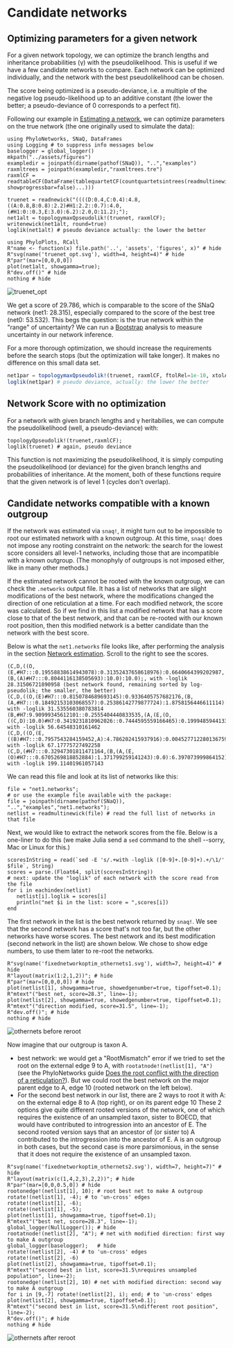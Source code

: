 # Candidate networks

## Optimizing parameters for a given network

For a given network topology, we can optimize the branch lengths and
inheritance probabilities (γ) with the pseudolikelihood.
This is useful if we have a few candidate networks to compare.
Each network can be optimized individually, and the network with the best
pseudolikelihood can be chosen.

The score being optimized is a pseudo-deviance, i.e.
a multiple of the negative log pseudo-likelihood up to an additive constant
(the lower the better; a pseudo-deviance of 0 corresponds to a perfect fit).

Following our example in [Estimating a network](@ref),
we can optimize parameters on the true network
(the one originally used to simulate the data):

```@setup fixednetworkoptim
using PhyloNetworks, SNaQ, DataFrames
using Logging # to suppress info messages below
baselogger = global_logger()
mkpath("../assets/figures")
exampledir = joinpath(dirname(pathof(SNaQ)), "..","examples")
raxmltrees = joinpath(exampledir,"raxmltrees.tre")
raxmlCF = readtableCF(DataFrame(tablequartetCF(countquartetsintrees(readmultinewick(raxmltrees), showprogressbar=false)...)))
```

```@repl fixednetworkoptim
truenet = readnewick("((((D:0.4,C:0.4):4.8,((A:0.8,B:0.8):2.2)#H1:2.2::0.7):4.0,(#H1:0::0.3,E:3.0):6.2):2.0,O:11.2);");
net1alt = topologymaxQpseudolik!(truenet, raxmlCF);
writenewick(net1alt, round=true)
loglik(net1alt) # pseudo deviance actually: the lower the better
```
```@example fixednetworkoptim
using PhyloPlots, RCall
R"name <- function(x) file.path('..', 'assets', 'figures', x)" # hide
R"svg(name('truenet_opt.svg'), width=4, height=4)" # hide
R"par"(mar=[0,0,0,0])
plot(net1alt, showgamma=true);
R"dev.off()" # hide
nothing # hide
```
![truenet_opt](../assets/figures/truenet_opt.svg)

We get a score of 29.786,
which is comparable to the score of the SNaQ network (net1: 28.315),
especially compared to the score of the best tree (net0: 53.532).
This begs the question: is the true network within the "range" of uncertainty?
We can run a [Bootstrap](@ref) analysis to measure uncertainty
in our network inference.

For a more thorough optimization, we should increase the requirements before
the search stops (but the optimization will take longer).
It makes no difference on this small data set.
```julia
net1par = topologymaxQpseudolik!(truenet, raxmlCF, ftolRel=1e-10, xtolAbs=1e-10)
loglik(net1par) # pseudo deviance, actually: the lower the better
```

## Network Score with no optimization

For a network with given branch lengths and γ heritabilies,
we can compute the pseudolikelihood (well, a pseudo-deviance) with:
```@repl fixednetworkoptim
topologyQpseudolik!(truenet,raxmlCF);
loglik(truenet) # again, pseudo deviance
```
This function is not maximizing the pseudolikelihood, it is simply computing the
pseudolikelihood (or deviance) for the given branch lengths and probabilities of
inheritance. At the moment, both of these functions require that the
given network is of level 1 (cycles don't overlap).

## Candidate networks compatible with a known outgroup

If the network was estimated via `snaq!`, it might turn out to be impossible
to root our estimated network with a known outgroup.
At this time, `snaq!` does not impose any rooting constraint on the network:
the search for the lowest score considers all level-1 networks, including those
that are incompatible with a known outgroup.
(The monophyly of outgroups is not imposed either, like in many other methods.)

If the estimated network cannot be rooted with the known outgroup,
we can check the `.networks` output file.
It has a list of networks that are slight modifications of the best network,
where the modifications changed the direction of one reticulation at a time.
For each modified network, the score was calculated. So if we find in this list
a modified network that has a score close to that of the best network,
and that can be re-rooted with our known root position, then this modified network
is a better candidate than the network with the best score.

Below is what the `net1.networks` file looks like, after performing
the analysis in the section [Network estimation](@ref).
Scroll to the right to see the scores.

    (C,D,((O,(E,#H7:::0.19558838614943078):0.31352437658618976):0.6640664399202987,(B,(A)#H7:::0.8044116138505693):10.0):10.0);, with -loglik 28.31506721890958 (best network found, remaining sorted by log-pseudolik; the smaller, the better)
    (C,D,((O,(E)#H7:::0.8150784689693145):0.9336405757682176,(B,(A,#H7:::0.18492153103068557):0.25386142779877724):1.8758156446611114):10.0);, with -loglik 31.535560380783814
    (B,#H7:9.90999345612101::0.2555404440833535,(A,(E,(O,((C,D):10.0)#H7:0.3419231810962026::0.7444595559166465):0.19994859441332047):2.5014911511063644):0.7957621793330066);, with -loglik 56.64548310161462
    (C,D,((O,(E,((B)#H7:::0.7957543284159452,A):4.786202415937916):0.004527712280136759):1.7952610454570868,#H7:::0.20424567158405482):10.0);, with -loglik 67.17775727492258
    (C,D,(#H7:::0.32947301811471164,(B,(A,(E,(O)#H7:::0.6705269818852884):1.371799259141243):0.0):6.397073999864152):7.677245926003807);, with -loglik 199.11401961057143

We can read this file and look at its list of networks like this:

```@repl fixednetworkoptim
file = "net1.networks";
# or use the example file available with the package:
file = joinpath(dirname(pathof(SNaQ)), "..","examples","net1.networks");
netlist = readmultinewick(file) # read the full list of networks in that file
```
Next, we would like to extract the network scores from the file.
Below is a one-liner to do this
(we make Julia send a `sed` command to the shell --sorry, Mac or Linux for this.)
```@repl fixednetworkoptim
scoresInString = read(`sed -E 's/.+with -loglik ([0-9]+.[0-9]+).+/\1/' $file`, String)
scores = parse.(Float64, split(scoresInString))
# next: update the "loglik" of each network with the score read from the file
for i in eachindex(netlist)
   netlist[i].loglik = scores[i]
   println("net $i in the list: score = ",scores[i])
end
```
The first network in the list is the best network returned by `snaq!`.
We see that the second network has a score that's not too far, but the other networks
have worse scores. The best network and its best modification (second network in the
list) are shown below. We chose to show edge numbers, to use them later
to re-root the networks.

```@example fixednetworkoptim
R"svg(name('fixednetworkoptim_othernets1.svg'), width=7, height=4)" # hide
R"layout(matrix(1:2,1,2))"; # hide
R"par"(mar=[0,0,0,0]) # hide
plot(netlist[1], showgamma=true, showedgenumber=true, tipoffset=0.1);
R"mtext"("best net, score=28.3", line=-1);
plot(netlist[2], showgamma=true, showedgenumber=true, tipoffset=0.1);
R"mtext"("direction modified, score=31.5", line=-1);
R"dev.off()"; # hide
nothing # hide
```
![othernets before reroot](../assets/figures/fixednetworkoptim_othernets1.svg)

Now imagine that our outgroup is taxon A.
- best network: we would get a "RootMismatch" error if we tried to set
  the root on the external edge 9 to A, with `rootatnode!(netlist[1], "A")`
  (see the PhyloNetworks guide 
  [Does the root conflict with the direction of a reticulation?](@extref)).
  But we could root the best network on the major parent edge to A, edge 10
  (rooted network on the left below).
- For the second best network in our list, there are 2 ways to root it
  with A: on the external edge 8 to A (top right), or on its parent edge 10
  These 2 options give quite different rooted versions
  of the network, one of which requires the existence of an unsampled taxon,
  sister to BOECD, that would have contributed to introgression into
  an ancestor of E. The second rooted version says that an ancestor of
  (or sister to) A contributed to the introgression into the ancestor of E.
  A is an outgroup in both cases, but the second case is more parsimonious,
  in the sense that it does not require the existence of an unsampled taxon.

```@example fixednetworkoptim
R"svg(name('fixednetworkoptim_othernets2.svg'), width=7, height=7)" # hide
R"layout(matrix(c(1,4,2,3),2,2))"; # hide
R"par"(mar=[0,0,0.5,0]) # hide
rootonedge!(netlist[1], 10); # root best net to make A outgroup
rotate!(netlist[1], -4); # to 'un-cross' edges
rotate!(netlist[1], -6);
rotate!(netlist[1], -5);
plot(netlist[1], showgamma=true, tipoffset=0.1);
R"mtext"("best net, score=28.3", line=-1);
global_logger(NullLogger()); # hide
rootatnode!(netlist[2], "A"); # net with modified direction: first way to make A outgroup
global_logger(baselogger);   # hide
rotate!(netlist[2], -4) # to 'un-cross' edges
rotate!(netlist[2], -6)
plot(netlist[2], showgamma=true, tipoffset=0.1);
R"mtext"("second best in list, score=31.5\nrequires unsampled population", line=-2);
rootonedge!(netlist[2], 10) # net with modified direction: second way to make A outgroup
for i in [9,-7] rotate!(netlist[2], i); end; # to 'un-cross' edges
plot(netlist[2], showgamma=true, tipoffset=0.1);
R"mtext"("second best in list, score=31.5\ndifferent root position", line=-2);
R"dev.off()"; # hide
nothing # hide
```
![othernets after reroot](../assets/figures/fixednetworkoptim_othernets2.svg)

